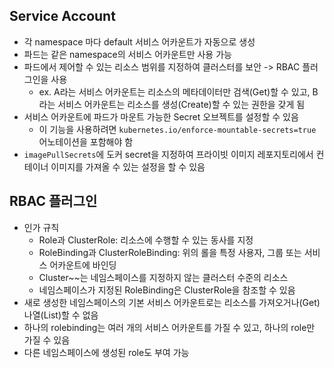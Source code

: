 ## Service Account
- 각 namespace 마다 default 서비스 어카운트가 자동으로 생성
- 파드는 같은 namespace의 서비스 어카운트만 사용 가능
- 파드에서 제어할 수 있는 리소스 범위를 지정하여 클러스터를 보안 -> RBAC 플러그인을 사용
  - ex. A라는 서비스 어카운트는 리소스의 메타데이터만 검색(Get)할 수 있고, B라는 서비스 어카운트는 리소스를 생성(Create)할 수 있는 권한을 갖게 됨
- 서비스 어카운트에 파드가 마운트 가능한 Secret 오브젝트를 설정할 수 있음
  - 이 기능을 사용하려면 `kubernetes.io/enforce-mountable-secrets=true` 어노테이션을 포함해야 함
- `imagePullSecrets`에 도커 secret을 지정하여 프라이빗 이미지 레포지토리에서 컨테이너 이미지를 가져올 수 있는 설정을 할 수 있음

## RBAC 플러그인
- 인가 규칙
  - Role과 ClusterRole: 리소스에 수행할 수 있는 동사를 지정
  - RoleBinding과 ClusterRoleBinding: 위의 롤을 특정 사용자, 그룹 또는 서비스 어카운트에 바인딩
  - Cluster~~는 네임스페이스를 지정하지 않는 클러스터 수준의 리소스
  - 네임스페이스가 지정된 RoleBinding은 ClusterRole을 참조할 수 있음
- 새로 생성한 네임스페이스의 기본 서비스 어카운트로는 리소스를 가져오거나(Get) 나열(List)할 수 없음
- 하나의 rolebinding는 여러 개의 서비스 어카운트를 가질 수 있고, 하나의 role만 가질 수 있음
- 다른 네임스페이스에 생성된 role도 부여 가능
